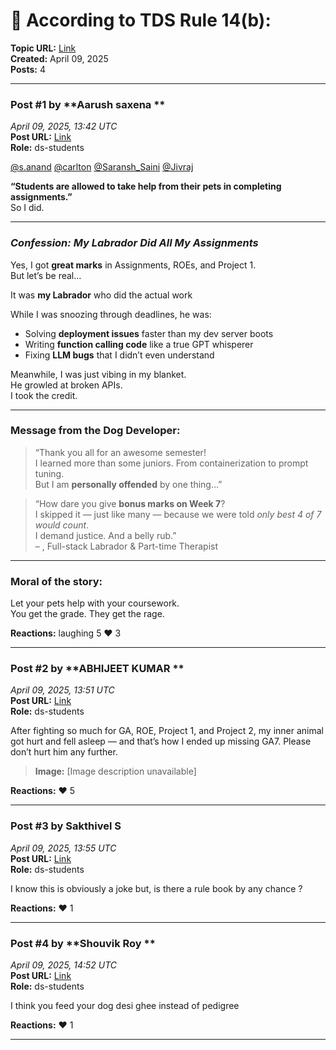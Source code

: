# 📜 According to TDS Rule 14(b):
**Topic URL:** [Link](https://discourse.onlinedegree.iitm.ac.in/t/according-to-tds-rule-14-b/172254)  
**Created:** April 09, 2025  
**Posts:** 4  

---

### Post #1 by **Aarush saxena **
*April 09, 2025, 13:42 UTC*  
**Post URL:** [Link](https://discourse.onlinedegree.iitm.ac.in/t/according-to-tds-rule-14-b/172254/1)  
**Role:**  ds-students

[@s.anand](https://discourse.onlinedegree.iitm.ac.in/u/s.anand) [@carlton](https://discourse.onlinedegree.iitm.ac.in/u/carlton) [@Saransh\_Saini](https://discourse.onlinedegree.iitm.ac.in/u/saransh_saini) [@Jivraj](https://discourse.onlinedegree.iitm.ac.in/u/jivraj)

**“Students are allowed to take help from their pets in completing assignments.”**  
So I did.

---

### *Confession: My Labrador Did All My Assignments*

Yes, I got **great marks** in Assignments, ROEs, and Project 1.  
But let’s be real…

It was **my Labrador** who did the actual work

While I was snoozing through deadlines, he was:

* Solving **deployment issues** faster than my dev server boots
* Writing **function calling code** like a true GPT whisperer
* Fixing **LLM bugs** that I didn’t even understand

Meanwhile, I was just vibing in my blanket.  
He growled at broken APIs.  
I took the credit.

---

### Message from the Dog Developer:

> “Thank you all for an awesome semester!  
> I learned more than some juniors. From containerization to prompt tuning.  
> But I am **personally offended** by one thing…”

> “How dare you give **bonus marks on Week 7**?  
> I skipped it — just like many — because we were told *only best 4 of 7 would count*.  
> I demand justice. And a belly rub.”  
> – , Full-stack Labrador & Part-time Therapist

---

### Moral of the story:

Let your pets help with your coursework.  
You get the grade. They get the rage.

**Reactions:** laughing 5 ❤️ 3

---

### Post #2 by **ABHIJEET KUMAR **
*April 09, 2025, 13:51 UTC*  
**Post URL:** [Link](https://discourse.onlinedegree.iitm.ac.in/t/according-to-tds-rule-14-b/172254/2)  
**Role:**  ds-students

After fighting so much for GA, ROE, Project 1, and Project 2, my inner animal got hurt and fell asleep — and that’s how I ended up missing GA7. Please don’t hurt him any further.



> **Image:** [Image description unavailable]



**Reactions:** ❤️ 5

---

### Post #3 by **Sakthivel S**
*April 09, 2025, 13:55 UTC*  
**Post URL:** [Link](https://discourse.onlinedegree.iitm.ac.in/t/according-to-tds-rule-14-b/172254/3)  
**Role:**  ds-students

I know this is obviously a joke but, is there a rule book by any chance ?

**Reactions:** ❤️ 1

---

### Post #4 by **Shouvik Roy **
*April 09, 2025, 14:52 UTC*  
**Post URL:** [Link](https://discourse.onlinedegree.iitm.ac.in/t/according-to-tds-rule-14-b/172254/4)  
**Role:**  ds-students

I think you feed your dog desi ghee instead of pedigree

**Reactions:** ❤️ 1

---
